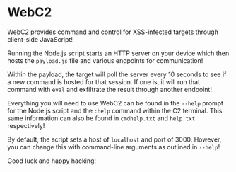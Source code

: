 # WebC2

WebC2 provides command and control for XSS-infected targets through client-side JavaScript!

Running the Node.js script starts an HTTP server on your device which then hosts the `payload.js` file and various endpoints for communication!

Within the payload, the target will poll the server every 10 seconds to see if a new command is hosted for that session. If one is, it will run that command with `eval` and exfiltrate the result through another endpoint!

Everything you will need to use WebC2 can be found in the `--help` prompt for the Node.js script and the `:help` command within the C2 terminal. This same information can also be found in `cmdhelp.txt` and `help.txt` respectively!

By default, the script sets a host of `localhost` and port of 3000. However, you can change this with command-line arguments as outlined in `--help`!

Good luck and happy hacking!
